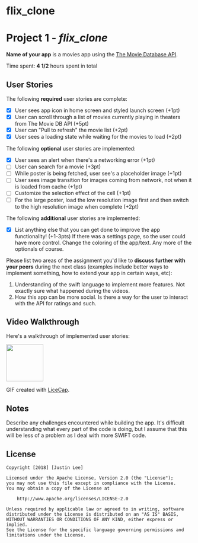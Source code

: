 # flix_clone

# Project 1 - *flix_clone*

**Name of your app** is a movies app using the [The Movie Database API](http://docs.themoviedb.apiary.io/#).

Time spent: **4 1/2** hours spent in total

## User Stories

The following **required** user stories are complete:

- [x] User sees app icon in home screen and styled launch screen (+1pt)
- [x] User can scroll through a list of movies currently playing in theaters from The Movie DB API (+5pt)
- [x] User can "Pull to refresh" the movie list (+2pt)
- [x] User sees a loading state while waiting for the movies to load (+2pt)

The following **optional** user stories are implemented:

- [x] User sees an alert when there's a networking error (+1pt)
- [ ] User can search for a movie (+3pt)
- [ ] While poster is being fetched, user see's a placeholder image (+1pt)
- [ ] User sees image transition for images coming from network, not when it is loaded from cache (+1pt)
- [ ] Customize the selection effect of the cell (+1pt)
- [ ] For the large poster, load the low resolution image first and then switch to the high resolution image when complete (+2pt)

The following **additional** user stories are implemented:

- [x] List anything else that you can get done to improve the app functionality! (+1-3pts)
   If there was a settings page, so the user could have more control. Change the coloring of the app/text.
   Any more of the optionals of course. 

Please list two areas of the assignment you'd like to **discuss further with your peers** during the next class (examples include better ways to implement something, how to extend your app in certain ways, etc):

1. Understanding of the swift language to implement more features. Not exactly sure what happened during the videos.
2. How this app can be more social. Is there a way for the user to interact with the API for ratings and such.

## Video Walkthrough

Here's a walkthrough of implemented user stories:

<img src="https://giphy.com/gifs/3ohs4uC1qx1sdGxaKY.gif" width = "100" height = "100" />

GIF created with [LiceCap](http://www.cockos.com/licecap/).

## Notes

Describe any challenges encountered while building the app.
    It's difficult understanding what every part of the code is doing, but I assume that this will be less of a problem as I deal with more SWIFT code. 
## License

    Copyright [2018] [Justin Lee]

    Licensed under the Apache License, Version 2.0 (the "License");
    you may not use this file except in compliance with the License.
    You may obtain a copy of the License at

        http://www.apache.org/licenses/LICENSE-2.0

    Unless required by applicable law or agreed to in writing, software
    distributed under the License is distributed on an "AS IS" BASIS,
    WITHOUT WARRANTIES OR CONDITIONS OF ANY KIND, either express or implied.
    See the License for the specific language governing permissions and
    limitations under the License.
